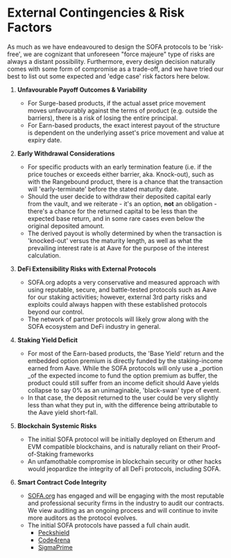 # External Contingencies & Risk Factors

As much as we have endeavoured to design the SOFA protocols to be 'risk-free', we are cognizant that unforeseen "force majeure" type of risks are always a distant possibility.  Furthermore, every design decision naturally comes with some form of compromise as a trade-off, and we have tried our best to list out some expected and 'edge case' risk factors here below.

1. **Unfavourable Payoff Outcomes & Variability**
    - For Surge-based products, if the actual asset price movement moves unfavourably against the terms of product (e.g. outside the barriers), there is a risk of losing the entire principal.
    - For Earn-based products, the exact interest payout of the structure is dependent on the underlying asset's price movement and value at expiry date.

2. **Early Withdrawal Considerations**
    - For specific products with an early termination feature (i.e. if the price touches or exceeds either barrier, aka. Knock-out), such as with the Rangebound product, there is a chance that the transaction will 'early-terminate' before the stated maturity date.
    - Should the user decide to withdraw their deposited capital early from the vault, and we reiterate - it's an option, **not** an obligation - there's a chance for the returned capital to be less than the expected base return, and in some rare cases even below the original deposited amount.
    - The derived payout is wholly determined by when the transaction is 'knocked-out' versus the maturity length, as well as what the prevailing interest rate is at Aave for the purpose of the interest calculation.

3. **DeFi Extensibility Risks with External Protocols**
    - SOFA.org adopts a very conservative and measured approach with using reputable, secure, and battle-tested protocols such as Aave for our staking activities; however, external 3rd party risks and exploits could always happen with these established protocols beyond our control.
    - The network of partner protocols will likely grow along with the SOFA ecosystem and DeFi industry in general.

4. **Staking Yield Deficit**
    - For most of the Earn-based products, the 'Base Yield' return and the embedded option premium is directly funded by the staking-income earned from Aave.  While the SOFA protocols will only use a _portion _of the expected income to fund the option premium as buffer, the product could still suffer from an income deficit should Aave yields collapse to say 0% as an unimaginable, 'black-swan' type of event.
    - In that case, the deposit returned to the user could be very slightly less than what they put in, with the difference being attributable to the Aave yield short-fall.

5. **Blockchain Systemic Risks**
    - The initial SOFA protocol will be initially deployed on Etherum and EVM compatible blockchains, and is naturally reliant on their Proof-of-Staking frameworks
    - An unfamothable compromise in blockchain security or other hacks would jeopardize the integrity of all DeFi protocols, including SOFA.

6. **Smart Contract Code Integrity**
    - [SOFA.org](http://SOFA.org) has engaged and will be engaging with the most reputable and professional security firms in the industry to audit our contracts. We view auditing as an ongoing process and will continue to invite more auditors as the protocol evolves.
    - The initial SOFA protocols have passed a full chain audit.
      - [Peckshield](https://github.com/peckshield/publications/blob/master/audit_reports/PeckShield-Audit-Report-Sofa-v1.0.pdf)
      - [Code4rena](https://code4rena.com/reports/2024-05-sofa-pro-league)
      - [SigmaPrime](https://github.com/sigp/public-audits/blob/master/reports/sofa/review.pdf )


